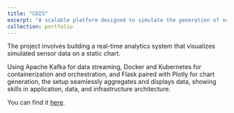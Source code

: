 ```yaml
---
title: "CDIS"
excerpt: "A scalable platform designed to simulate the generation of sensor data, process this data, and visualize it using Flask.<br/><img src='/images/CIDS.png'>"
collection: portfolio
---
```


The project involves building a real-time analytics system that visualizes simulated sensor data on a static chart. 

Using Apache Kafka for data streaming, Docker and Kubernetes for containerization and orchestration, and Flask paired with Plotly for chart generation, the setup seamlessly aggregates and displays data, showing skills in application, data, and infrastructure architecture.

You can find it [here](https://github.com/dyang21/Continuous-Data-Integration-Deployment-System/tree/main).